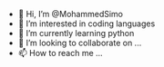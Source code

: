 - 👋 Hi, I’m @MohammedSimo
- 👀 I’m interested in coding languages
- 🌱 I’m currently learning python
- 💞️ I’m looking to collaborate on ...
- 📫 How to reach me ...

<!---
MohammedSimo/MohammedSimo is a ✨ special ✨ repository because its `README.md` (this file) appears on your GitHub profile.
You can click the Preview link to take a look at your changes.
--->
